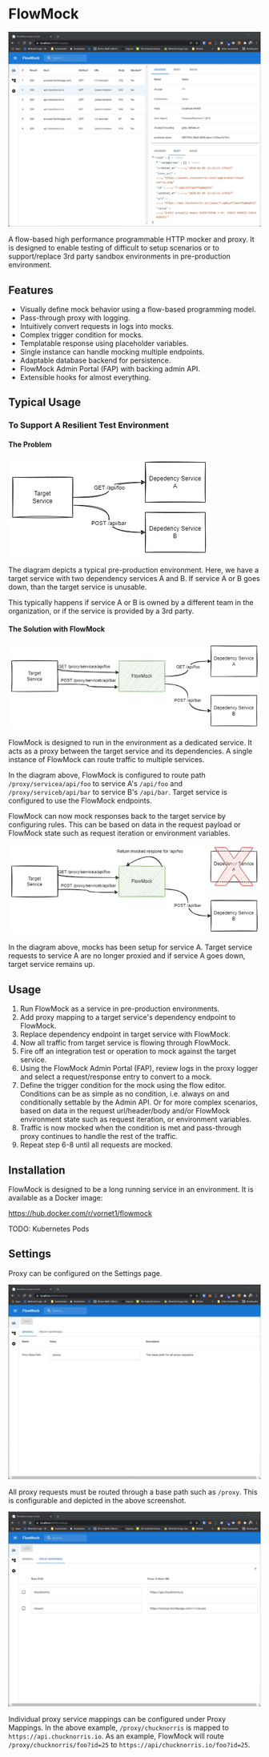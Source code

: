 # FlowMock

![FlowMock Requests](./docs/images/flowmock_fap_requests.jpg)

A flow-based high performance programmable HTTP mocker and proxy.  It is designed to enable testing of difficult to setup scenarios or to support/replace 3rd party sandbox environments in pre-production environment.

## Features

- Visually define mock behavior using a flow-based programming model.
- Pass-through proxy with logging.
- Intuitively convert requests in logs into mocks.
- Complex trigger condition for mocks.
- Templatable response using placeholder variables.
- Single instance can handle mocking multiple endpoints.
- Adaptable database backend for persistence.
- FlowMock Admin Portal (FAP) with backing admin API.
- Extensible hooks for almost everything.

## Typical Usage

### To Support A Resilient Test Environment

#### The Problem

![Environment without FlowMock](./docs/images/environment_without_flowmock.png)

The diagram depicts a typical pre-production environment.  Here, we have a target service with two dependency services A and B.  If service A or B goes down, than the target service is unusable.

This typically happens if service A or B is owned by a different team in the organization, or if the service is provided by a 3rd party.

#### The Solution with FlowMock

![Environment with FlowMock](./docs/images/environment_with_flowmock.png)

FlowMock is designed to run in the environment as a dedicated service.  It acts as a proxy between the target service and its dependencies.  A single instance of FlowMock can route traffic to multiple services.

In the diagram above, FlowMock is configured to route path `/proxy/servicea/api/foo` to service A's `/api/foo` and `/proxy/serviceb/api/bar` to service B's `/api/bar`.  Target service is configured to use the FlowMock endpoints.

FlowMock can now mock responses back to the target service by configuring rules.  This can be based on data in the request payload or FlowMock state such as request iteration or environment variables.

![Environment with FlowMock mocking](./docs/images/environment_with_flowmock_mocking.png)

In the diagram above, mocks has been setup for service A.  Target service requests to service A are no longer proxied and if service A goes down, target service remains up.

## Usage

1. Run FlowMock as a service in pre-production environments.
2. Add proxy mapping to a target service's dependency endpoint to FlowMock.
3. Replace dependency endpoint in target service with FlowMock.
4. Now all traffic from target service is flowing through FlowMock.
5. Fire off an integration test or operation to mock against the target service.
6. Using the FlowMock Admin Portal (FAP), review logs in the proxy logger and select a request/response entry to convert to a mock.
7. Define the trigger condition for the mock using the flow editor.  Conditions can be as simple as no condition, i.e. always on and conditionally settable by the Admin API.  Or for more complex scenarios, based on data in the request url/header/body and/or FlowMock environment state such as request iteration, or environment variables.
8. Traffic is now mocked when the condition is met and pass-through proxy continues to handle the rest of the traffic.
9. Repeat step 6-8 until all requests are mocked.

## Installation

FlowMock is designed to be a long running service in an environment.  It is available as a Docker image:

https://hub.docker.com/r/vornet1/flowmock

TODO: Kubernetes Pods

## Settings
Proxy can be configured on the Settings page.

![FlowMock General Settings](./docs/images/flowmock_fap_general_settings.jpg)

All proxy requests must be routed through a base path such as `/proxy`.  This is configurable and depicted in the above screenshot.

![FlowMock Proxy Mappings](./docs/images/flowmock_fap_proxy_mappings.jpg)

Individual proxy service mappings can be configured under Proxy Mappings.  In the above example, `/proxy/chucknorris` is mapped to `https://api.chucknorris.io`.  As an example, FlowMock will route `/proxy/chucknorris/foo?id=25` to `https://api/chucknorris.io/foo?id=25`.
